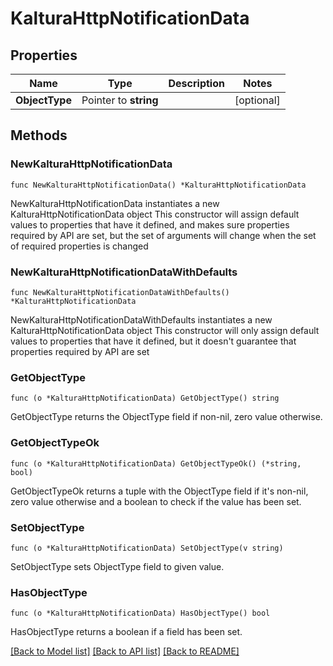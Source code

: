 # KalturaHttpNotificationData

## Properties

Name | Type | Description | Notes
------------ | ------------- | ------------- | -------------
**ObjectType** | Pointer to **string** |  | [optional] 

## Methods

### NewKalturaHttpNotificationData

`func NewKalturaHttpNotificationData() *KalturaHttpNotificationData`

NewKalturaHttpNotificationData instantiates a new KalturaHttpNotificationData object
This constructor will assign default values to properties that have it defined,
and makes sure properties required by API are set, but the set of arguments
will change when the set of required properties is changed

### NewKalturaHttpNotificationDataWithDefaults

`func NewKalturaHttpNotificationDataWithDefaults() *KalturaHttpNotificationData`

NewKalturaHttpNotificationDataWithDefaults instantiates a new KalturaHttpNotificationData object
This constructor will only assign default values to properties that have it defined,
but it doesn't guarantee that properties required by API are set

### GetObjectType

`func (o *KalturaHttpNotificationData) GetObjectType() string`

GetObjectType returns the ObjectType field if non-nil, zero value otherwise.

### GetObjectTypeOk

`func (o *KalturaHttpNotificationData) GetObjectTypeOk() (*string, bool)`

GetObjectTypeOk returns a tuple with the ObjectType field if it's non-nil, zero value otherwise
and a boolean to check if the value has been set.

### SetObjectType

`func (o *KalturaHttpNotificationData) SetObjectType(v string)`

SetObjectType sets ObjectType field to given value.

### HasObjectType

`func (o *KalturaHttpNotificationData) HasObjectType() bool`

HasObjectType returns a boolean if a field has been set.


[[Back to Model list]](../README.md#documentation-for-models) [[Back to API list]](../README.md#documentation-for-api-endpoints) [[Back to README]](../README.md)


